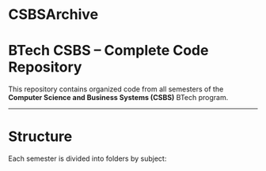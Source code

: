 # CSBSArchive
# BTech CSBS – Complete Code Repository

This repository contains organized code from all semesters of the **Computer Science and Business Systems (CSBS)** BTech program.

---

# Structure

Each semester is divided into folders by subject:

